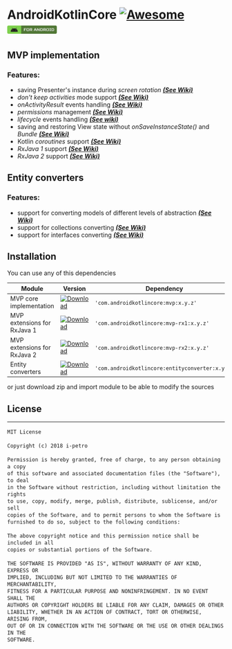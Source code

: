 # AndroidKotlinCore [![Awesome](https://cdn.rawgit.com/sindresorhus/awesome/d7305f38d29fed78fa85652e3a63e154dd8e8829/media/badge.svg)](https://github.com/sindresorhus/awesome) <img src="images/label-android.svg" height="19">

## MVP implementation
### Features:
* saving Presenter's instance during _screen rotation_ ***[(See Wiki)](https://github.com/i-petro/AndroidKotlinCore/wiki/Presenter's-lifecycle)***
* _don't keep activities_ mode support ***[(See Wiki)](https://github.com/i-petro/AndroidKotlinCore/wiki/Presenter's-lifecycle)***
* _onActivityResult_ events handling ***[(See Wiki)](https://github.com/i-petro/AndroidKotlinCore/wiki/Handling-OnActivityResult-events)***
* _permissions_ management ***[(See Wiki)](https://github.com/i-petro/AndroidKotlinCore/wiki/Permissions-management)***
* _lifecycle_ events handling ***[(See wiki)](https://github.com/i-petro/AndroidKotlinCore/wiki/Handling-View-Lifecycle-events)***
* saving and restoring View state without _onSaveInstanceState()_ and _Bundle_ ***[(See Wiki)](https://github.com/i-petro/AndroidKotlinCore/wiki/Saving-and-restoring-View-state)***
* Kotlin _coroutines_ support ***[(See Wiki)](https://github.com/i-petro/AndroidKotlinCore/wiki/Kotlin-Coroutines-extensions)***
* _RxJava 1_ support ***[(See Wiki)](https://github.com/i-petro/AndroidKotlinCore/wiki/RxJava-1,-2-extensions)***
* _RxJava 2_ support ***[(See Wiki)](https://github.com/i-petro/AndroidKotlinCore/wiki/RxJava-1,-2-extensions)***

## Entity converters
### Features: 
* support for converting models of different levels of abstraction ***[(See Wiki)](https://github.com/i-petro/AndroidKotlinCore/wiki/Entity-converter)***
* support for collections converting ***[(See Wiki)](https://github.com/i-petro/AndroidKotlinCore/wiki/Entity-converter)***
* support for interfaces converting ***[(See Wiki)](https://github.com/i-petro/AndroidKotlinCore/wiki/Entity-converter)***

## Installation
You can use any of this dependencies

| Module  |  Version  | Dependency |
|---|---|---|
| MVP core implementation  | [ ![Download](https://api.bintray.com/packages/peterilchenko/AndroidKotlinCore/mvp/images/download.svg) ](https://bintray.com/peterilchenko/AndroidKotlinCore/mvp/_latestVersion)  | ```'com.androidkotlincore:mvp:x.y.z'``` |
|   MVP extensions for RxJava 1 | [ ![Download](https://api.bintray.com/packages/peterilchenko/AndroidKotlinCore/mvp-rx1/images/download.svg) ](https://bintray.com/peterilchenko/AndroidKotlinCore/mvp-rx1/_latestVersion)  | ```'com.androidkotlincore:mvp-rx1:x.y.z'``` |
| MVP extensions for RxJava 2  |   [ ![Download](https://api.bintray.com/packages/peterilchenko/AndroidKotlinCore/mvp-rx2/images/download.svg) ](https://bintray.com/peterilchenko/AndroidKotlinCore/mvp-rx2/_latestVersion) | ```'com.androidkotlincore:mvp-rx2:x.y.z'``` |
| Entity converters |  [ ![Download](https://api.bintray.com/packages/peterilchenko/AndroidKotlinCore/entityconverter/images/download.svg) ](https://bintray.com/peterilchenko/AndroidKotlinCore/entityconverter/_latestVersion) | ```'com.androidkotlincore:entityconverter:x.y.z'``` |

or just download zip and import module to be able to modify the sources

## License
* * *
    MIT License

    Copyright (c) 2018 i-petro

    Permission is hereby granted, free of charge, to any person obtaining a copy
    of this software and associated documentation files (the "Software"), to deal
    in the Software without restriction, including without limitation the rights
    to use, copy, modify, merge, publish, distribute, sublicense, and/or sell
    copies of the Software, and to permit persons to whom the Software is
    furnished to do so, subject to the following conditions:

    The above copyright notice and this permission notice shall be included in all
    copies or substantial portions of the Software.

    THE SOFTWARE IS PROVIDED "AS IS", WITHOUT WARRANTY OF ANY KIND, EXPRESS OR
    IMPLIED, INCLUDING BUT NOT LIMITED TO THE WARRANTIES OF MERCHANTABILITY,
    FITNESS FOR A PARTICULAR PURPOSE AND NONINFRINGEMENT. IN NO EVENT SHALL THE
    AUTHORS OR COPYRIGHT HOLDERS BE LIABLE FOR ANY CLAIM, DAMAGES OR OTHER
    LIABILITY, WHETHER IN AN ACTION OF CONTRACT, TORT OR OTHERWISE, ARISING FROM,
    OUT OF OR IN CONNECTION WITH THE SOFTWARE OR THE USE OR OTHER DEALINGS IN THE
    SOFTWARE.
